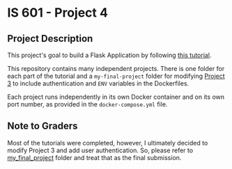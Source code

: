 # IS 601 - Project 4

## Project Description
This project's goal to build a Flask Application by following [this tutorial](https://hackersandslackers.com/your-first-flask-application).

This repository contains many independent projects. There is one folder for each part of the tutorial and a `my-final-project` folder for modifying 
[Project 3](https://github.com/tomtom28/njit-is-601-project-3) to include authentication and `ENV` variables in the Dockerfiles.

Each project runs independently in its own Docker container and on its own port number, as provided in the `docker-compose.yml` file.


## Note to Graders
Most of the tutorials were completed, however, I ultimately decided to modify Project 3 and add user authentication.
So, please refer to [my_final_project](/my-final-project/my_final_project) folder and treat that as the final submission.